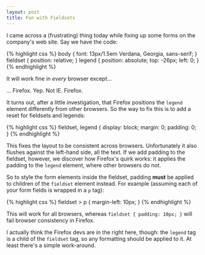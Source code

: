 ```yaml
---
layout: post
title: Fun with Fieldsets
---
```


I came across a (frustrating) thing today while fixing up some forms on the company's web site. Say we have the code:

{% highlight css %}
  body {
    font: 13px/1.5em Verdana, Georgia, sans-serif;
  }
  fieldset {
    position: relative;
  }
  legend {
    position: absolute;
      top: -26px; left: 0;
  }
{% endhighlight %}

It will work fine in *every* browser except...

... Firefox. Yep. Not IE. Firefox.

It turns out, after a little investigation, that Firefox positions the `legend` element differently from other browsers. So the way to fix this is to add a reset for fieldsets and legends:

{% highlight css %}
  fieldset, legend {
    display: block;
    margin: 0;
    padding: 0;
  }
{% endhighlight %}

This fixes the layout to be consistent across browsers. Unfortunately it also flushes against the left-hand side, all the text. If we add padding to the fieldset, however, we discover how Firefox's quirk works: it applies the padding to the `legend` element, where other browsers do not.

So to style the form elements inside the fieldset, padding **must** be applied to children of the `fieldset` element instead. For example (assuming each of your form fields is wrapped in a `p` tag):

{% highlight css %}
  fieldset > p {
    margin-left: 10px;
  }
{% endhighlight %}

This will work for all browsers, whereas `fieldset { padding: 10px; }` will fail browser consistency in Firefox.

I actually think the Firefox devs are in the right here, though: the `legend` tag is a child of the `fieldset` tag, so any formatting should be applied to it. At least there's a simple work-around.